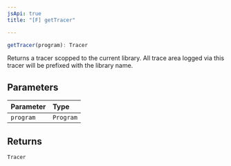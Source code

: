 ```yaml
---
jsApi: true
title: "[F] getTracer"

---
```

```ts
getTracer(program): Tracer
```

Returns a tracer scopped to the current library.
All trace area logged via this tracer will be prefixed with the library name.

## Parameters

| Parameter | Type |
| :------ | :------ |
| `program` | `Program` |

## Returns

`Tracer`

